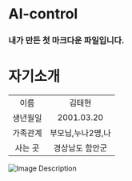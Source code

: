 # AI-control

### 내가 만든 첫 마크다운 파일입니다.

# 자기소개

|  |  |
| :--: | :--: |
| 이름 | 김태현 |
| 생년월일  | 2001.03.20 |
| 가족관계 | 부모님,누나2명,나 |
| 사는 곳 | 경상남도 함안군 |
![Image Description](https://search.naver.com/search.naver?where=image&sm=tab_jum&query=%ED%95%A8%EC%95%88%EA%B5%B0#)
